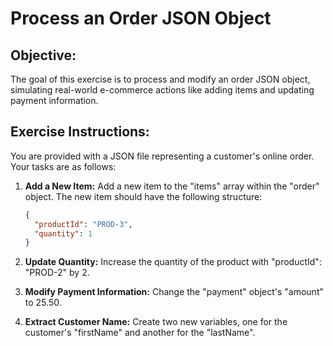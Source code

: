 # Process an Order JSON Object

## Objective:

The goal of this exercise is to process and modify an order JSON object, simulating real-world e-commerce actions like adding items and updating payment information.

## Exercise Instructions:

You are provided with a JSON file representing a customer's online order. Your tasks are as follows:


1. **Add a New Item:**  Add a new item to the "items" array within the "order" object. The new item should have the following structure:
    ```json
    {
      "productId": "PROD-3", 
      "quantity": 1
    }
    ```

2. **Update Quantity:**  Increase the quantity of the product with "productId": "PROD-2" by 2.

3. **Modify Payment Information:** Change the "payment" object's "amount" to 25.50.

4. **Extract Customer Name:** Create two new variables, one for the customer's "firstName" and another for the "lastName".



